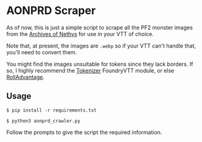 # AONPRD Scraper
As of now, this is just a simple script to scrape all the PF2 monster images from the [Archives of Nethys](https://2e.aonprd.com/) for use in your VTT of choice.

Note that, at present, the images are `.webp` so if your VTT can't handle that, you'll need to convert them.

You might find the images unsuitable for tokens since they lack borders. If so, I highly recommend the [Tokenizer](https://foundryvtt.com/packages/vtta-tokenizer/) FoundryVTT module, or else [RollAdvantage](https://rolladvantage.com/).

## Usage
`$ pip install -r requirements.txt`

`$ python3 aonprd_crawler.py`

Follow the prompts to give the script the required information.
